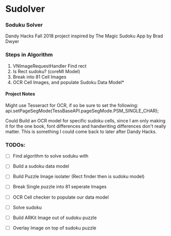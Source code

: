 #  Sudolver 
### Soduku Solver

Dandy Hacks Fall 2018 project inspired by The Magic Sudoku App by Brad Dwyer

### Steps in Algorithm
1.  VNImageRequestHandler Find rect  
2.  Is Rect sudoku? (coreMl Model)  
3. Break into 81 Cell Images  
4. OCR Cell Images, and populate Sudoku Data Model*  

#### Project Notes  
Might use Tesseract for OCR, if so be sure to set the following:
api.setPageSegMode(TessBaseAPI.pageSegMode.PSM_SINGLE_CHAR);

Could Build an OCR model for specific sudoku cells, since I am only making it for the one book, font differences and handwriting differences don't really matter.  This is something I could come back to later after Dandy Hacks.

### TODOs:
- [ ] Find algorithm to solve soduku with  
- [ ] Build a sudoku data model  
- [ ] Build Puzzle Image isolater (Rect finder then is sudoku model)  
- [ ] Break Single puzzle into 81 seperate Images  
- [ ] OCR Cell checker to populate our data model  
- [ ] Solve sudoku   
- [ ] Build ARKit Image out of sudoku puzzle  
- [ ] Overlay Image on top of sudoku puzzle  



